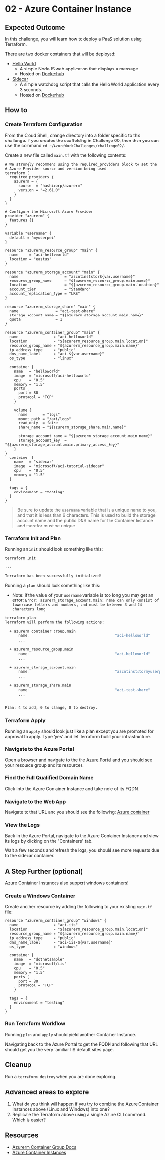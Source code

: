 # 02 - Azure Container Instance

## Expected Outcome

In this challenge, you will learn how to deploy a PaaS solution using Terraform.

There are two docker containers that will be deployed:

- [Hello World](https://github.com/Azure-Samples/aci-helloworld)
    - A simple NodeJS web application that displays a message.
    - Hosted on [Dockerhub](https://hub.docker.com/r/microsoft/aci-helloworld/)
- [Sidecar](https://github.com/Azure-Samples/aci-tutorial-sidecar)
    - A simple watchdog script that calls the Hello World application every 3 seconds.
    - Hosted on [Dockerhub](https://hub.docker.com/r/microsoft/aci-tutorial-sidecar/)

## How to

### Create Terraform Configuration

From the Cloud Shell, change directory into a folder specific to this challenge. If you created the scaffolding in Challenge 00, then then you can use the command `cd ~/AzureWorkChallenges/challenge02/`.

Create a new file called `main.tf` with the following contents:

```hcl
# We strongly recommend using the required_providers block to set the
# Azure Provider source and version being used
terraform {
  required_providers {
    azurerm = {
      source  = "hashicorp/azurerm"
      version = "=2.61.0"
    }
  }
}

# Configure the Microsoft Azure Provider
provider "azurerm" {
  features {}
}

variable "username" {
  default = "myuserpei"
}

resource "azurerm_resource_group" "main" {
  name     = "aci-helloworld"
  location = "eastus"
}

resource "azurerm_storage_account" "main" {
  name                     = "azcntinststor${var.username}"
  resource_group_name      = "${azurerm_resource_group.main.name}"
  location                 = "${azurerm_resource_group.main.location}"
  account_tier             = "Standard"
  account_replication_type = "LRS"
}

resource "azurerm_storage_share" "main" {
  name                 = "aci-test-share"
  storage_account_name = "${azurerm_storage_account.main.name}"
  quota                = 1
}

resource "azurerm_container_group" "main" {
  name                = "aci-helloworld"
  location            = "${azurerm_resource_group.main.location}"
  resource_group_name = "${azurerm_resource_group.main.name}"
  ip_address_type     = "public"
  dns_name_label      = "aci-${var.username}"
  os_type             = "linux"

  container {
    name   = "helloworld"
    image  = "microsoft/aci-helloworld"
    cpu    = "0.5"
    memory = "1.5"
    ports {
      port = 80
      protocol = "TCP"
    }

    volume {
      name       = "logs"
      mount_path = "/aci/logs"
      read_only  = false
      share_name = "${azurerm_storage_share.main.name}"

      storage_account_name = "${azurerm_storage_account.main.name}"
      storage_account_key  = "${azurerm_storage_account.main.primary_access_key}"
    }
}
  container {
    name   = "sidecar"
    image  = "microsoft/aci-tutorial-sidecar"
    cpu    = "0.5"
    memory = "1.5"
  }

  tags = {
    environment = "testing"
  }
}
```

> Be sure to update the `username` variable that is a unique name to you, and that it is less than 6 characters. This is used to build the storage account name and the public DNS name for the Container Instance and therefor must be unique.

### Terraform Init and Plan

Running an `init` should look something like this:

```sh
terraform init

...

Terraform has been successfully initialized!
```

Running a `plan` should look something like this:
- Note: if the value of your `username` variable is too long you may get an error: `Error: azurerm_storage_account.main: name can only consist of lowercase letters and numbers, and must be between 3 and 24 characters long`

```sh
terraform plan
Terraform will perform the following actions:

  + azurerm_container_group.main
      name:                                       "aci-helloworld"
      ...

  + azurerm_resource_group.main
      name:                                       "aci-helloworld"
      ...

  + azurerm_storage_account.main
      name:                                       "azcntinststormyuserpei"
      ...

  + azurerm_storage_share.main
      name:                                       "aci-test-share"
      ...


Plan: 4 to add, 0 to change, 0 to destroy.
```

### Terraform Apply

Running an `apply` should look just like a plan except you are prompted for approval to apply.
Type 'yes' and let Terraform build your infrastructure.

### Navigate to the Azure Portal

Open a browser and navigate to the the [Azure Portal](https://portal.azure.com) and you should see your resource group and its resources.

### Find the Full Qualified Domain Name

Click into the Azure Container Instance and take note of its FQDN.

### Navigate to the Web App

Navigate to that URL and you should see the following: [Azure container](http://aci-myuserpei.eastus.azurecontainer.io/)


### View the Logs
Back in the Azure Portal, navigate to the Azure Container Instance and view its logs by clicking on the "Containers" tab.

Wait a few seconds and refresh the logs, you should see more requests due to the sidecar container.

## A Step Further (optional)

Azure Container Instances also support windows containers!

### Create a Windows Container

Create another resource by adding the following to your existing `main.tf` file:

```hcl
resource "azurerm_container_group" "windows" {
  name                = "aci-iis"
  location            = "${azurerm_resource_group.main.location}"
  resource_group_name = "${azurerm_resource_group.main.name}"
  ip_address_type     = "public"
  dns_name_label      = "aci-iis-${var.username}"
  os_type             = "windows"

  container {
    name   = "dotnetsample"
    image  = "microsoft/iis"
    cpu    = "0.5"
    memory = "1.5"
    ports {
      port = 80
      protocol = "TCP"
    }

  tags = {
    environment = "testing"
  }
}
```

### Run Terraform Workflow

Running `plan` and `apply` should yield another Container Instance.

Navigating back to the Azure Portal to get the FQDN and following that URL should get you the very familiar IIS default sites page.


## Cleanup

Run a `terraform destroy` when you are done exploring.

## Advanced areas to explore

1. What do you think will happen if you try to combine the Azure Container Instances above (Linux and Windows) into one?
1. Replicate the Terraform above using a single Azure CLI command. Which is easier?

## Resources

- [Azurerm Container Group Docs](https://www.terraform.io/docs/providers/azurerm/r/container_group.html)
- [Azure Container Instances](https://azure.microsoft.com/en-us/services/container-instances)
